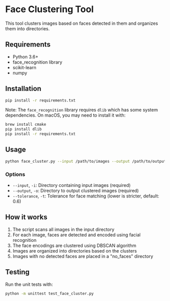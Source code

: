 # Face Clustering Tool

This tool clusters images based on faces detected in them and organizes them into directories.

## Requirements

- Python 3.6+
- face_recognition library
- scikit-learn
- numpy

## Installation

```bash
pip install -r requirements.txt
```

Note: The `face_recognition` library requires `dlib` which has some system dependencies. 
On macOS, you may need to install it with:

```bash
brew install cmake
pip install dlib
pip install -r requirements.txt
```

## Usage

```bash
python face_cluster.py --input /path/to/images --output /path/to/output
```

### Options

- `--input`, `-i`: Directory containing input images (required)
- `--output`, `-o`: Directory to output clustered images (required)
- `--tolerance`, `-t`: Tolerance for face matching (lower is stricter, default: 0.6)

## How it works

1. The script scans all images in the input directory
2. For each image, faces are detected and encoded using facial recognition
3. The face encodings are clustered using DBSCAN algorithm
4. Images are organized into directories based on the clusters
5. Images with no detected faces are placed in a "no_faces" directory

## Testing

Run the unit tests with:

```bash
python -m unittest test_face_cluster.py
```